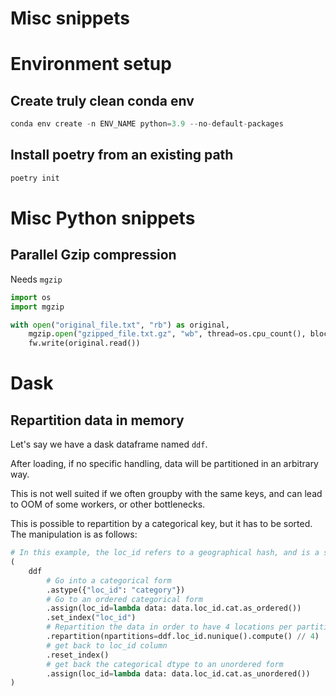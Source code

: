 # Misc snippets

# Environment setup

## Create truly clean conda env

```python
conda env create -n ENV_NAME python=3.9 --no-default-packages
```

## Install poetry from an existing path

```python
poetry init    
```

# Misc Python snippets

## Parallel Gzip compression

Needs `mgzip`

```python
import os
import mgzip

with open("original_file.txt", "rb") as original,
    mgzip.open("gzipped_file.txt.gz", "wb", thread=os.cpu_count(), blocksize=2*10**8) as fw:
    fw.write(original.read())
```

# Dask

## Repartition data in memory

Let's say we have a dask dataframe named `ddf`.

After loading, if no specific handling, data will be partitioned in an arbitrary way.

This is not well suited if we often groupby with the same keys, and can lead to OOM of some workers, or other bottlenecks.

This is possible to repartition by a categorical key, but it has to be sorted. The manipulation is as follows:

```python
# In this example, the loc_id refers to a geographical hash, and is a string.
(
    ddf
        # Go into a categorical form
        .astype({"loc_id": "category"})
        # Go to an ordered categorical form
        .assign(loc_id=lambda data: data.loc_id.cat.as_ordered())
        .set_index("loc_id")
        # Repartition the data in order to have 4 locations per partition
        .repartition(npartitions=ddf.loc_id.nunique().compute() // 4)
        # get back to loc_id column
        .reset_index()
        # get back the categorical dtype to an unordered form
        .assign(loc_id=lambda data: data.loc_id.cat.as_unordered())
)
```
